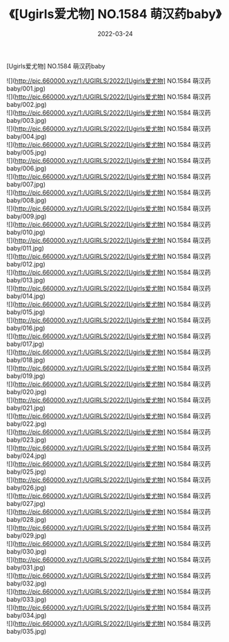 ﻿---
layout: post
title:  《[Ugirls爱尤物] NO.1584 萌汉药baby》
date:   2022-03-24
img: http://pic.660000.xyz/1:/UGIRLS/2022/[Ugirls爱尤物] NO.1584 萌汉药baby/000.jpg
categories: [美女, 清纯, 唯美]
---

[Ugirls爱尤物] NO.1584 萌汉药baby

 ![](http://pic.660000.xyz/1:/UGIRLS/2022/[Ugirls爱尤物] NO.1584 萌汉药baby/001.jpg) <br>![](http://pic.660000.xyz/1:/UGIRLS/2022/[Ugirls爱尤物] NO.1584 萌汉药baby/002.jpg) <br>![](http://pic.660000.xyz/1:/UGIRLS/2022/[Ugirls爱尤物] NO.1584 萌汉药baby/003.jpg) <br>![](http://pic.660000.xyz/1:/UGIRLS/2022/[Ugirls爱尤物] NO.1584 萌汉药baby/004.jpg) <br>![](http://pic.660000.xyz/1:/UGIRLS/2022/[Ugirls爱尤物] NO.1584 萌汉药baby/005.jpg) <br>![](http://pic.660000.xyz/1:/UGIRLS/2022/[Ugirls爱尤物] NO.1584 萌汉药baby/006.jpg) <br>![](http://pic.660000.xyz/1:/UGIRLS/2022/[Ugirls爱尤物] NO.1584 萌汉药baby/007.jpg) <br>![](http://pic.660000.xyz/1:/UGIRLS/2022/[Ugirls爱尤物] NO.1584 萌汉药baby/008.jpg) <br>![](http://pic.660000.xyz/1:/UGIRLS/2022/[Ugirls爱尤物] NO.1584 萌汉药baby/009.jpg) <br>![](http://pic.660000.xyz/1:/UGIRLS/2022/[Ugirls爱尤物] NO.1584 萌汉药baby/010.jpg) <br>![](http://pic.660000.xyz/1:/UGIRLS/2022/[Ugirls爱尤物] NO.1584 萌汉药baby/011.jpg) <br>![](http://pic.660000.xyz/1:/UGIRLS/2022/[Ugirls爱尤物] NO.1584 萌汉药baby/012.jpg) <br>![](http://pic.660000.xyz/1:/UGIRLS/2022/[Ugirls爱尤物] NO.1584 萌汉药baby/013.jpg) <br>![](http://pic.660000.xyz/1:/UGIRLS/2022/[Ugirls爱尤物] NO.1584 萌汉药baby/014.jpg) <br>![](http://pic.660000.xyz/1:/UGIRLS/2022/[Ugirls爱尤物] NO.1584 萌汉药baby/015.jpg) <br>![](http://pic.660000.xyz/1:/UGIRLS/2022/[Ugirls爱尤物] NO.1584 萌汉药baby/016.jpg) <br>![](http://pic.660000.xyz/1:/UGIRLS/2022/[Ugirls爱尤物] NO.1584 萌汉药baby/017.jpg) <br>![](http://pic.660000.xyz/1:/UGIRLS/2022/[Ugirls爱尤物] NO.1584 萌汉药baby/018.jpg) <br>![](http://pic.660000.xyz/1:/UGIRLS/2022/[Ugirls爱尤物] NO.1584 萌汉药baby/019.jpg) <br>![](http://pic.660000.xyz/1:/UGIRLS/2022/[Ugirls爱尤物] NO.1584 萌汉药baby/020.jpg) <br>![](http://pic.660000.xyz/1:/UGIRLS/2022/[Ugirls爱尤物] NO.1584 萌汉药baby/021.jpg) <br>![](http://pic.660000.xyz/1:/UGIRLS/2022/[Ugirls爱尤物] NO.1584 萌汉药baby/022.jpg) <br>![](http://pic.660000.xyz/1:/UGIRLS/2022/[Ugirls爱尤物] NO.1584 萌汉药baby/023.jpg) <br>![](http://pic.660000.xyz/1:/UGIRLS/2022/[Ugirls爱尤物] NO.1584 萌汉药baby/024.jpg) <br>![](http://pic.660000.xyz/1:/UGIRLS/2022/[Ugirls爱尤物] NO.1584 萌汉药baby/025.jpg) <br>![](http://pic.660000.xyz/1:/UGIRLS/2022/[Ugirls爱尤物] NO.1584 萌汉药baby/026.jpg) <br>![](http://pic.660000.xyz/1:/UGIRLS/2022/[Ugirls爱尤物] NO.1584 萌汉药baby/027.jpg) <br>![](http://pic.660000.xyz/1:/UGIRLS/2022/[Ugirls爱尤物] NO.1584 萌汉药baby/028.jpg) <br>![](http://pic.660000.xyz/1:/UGIRLS/2022/[Ugirls爱尤物] NO.1584 萌汉药baby/029.jpg) <br>![](http://pic.660000.xyz/1:/UGIRLS/2022/[Ugirls爱尤物] NO.1584 萌汉药baby/030.jpg) <br>![](http://pic.660000.xyz/1:/UGIRLS/2022/[Ugirls爱尤物] NO.1584 萌汉药baby/031.jpg) <br>![](http://pic.660000.xyz/1:/UGIRLS/2022/[Ugirls爱尤物] NO.1584 萌汉药baby/032.jpg) <br>![](http://pic.660000.xyz/1:/UGIRLS/2022/[Ugirls爱尤物] NO.1584 萌汉药baby/033.jpg) <br>![](http://pic.660000.xyz/1:/UGIRLS/2022/[Ugirls爱尤物] NO.1584 萌汉药baby/034.jpg) <br>![](http://pic.660000.xyz/1:/UGIRLS/2022/[Ugirls爱尤物] NO.1584 萌汉药baby/035.jpg) <br>